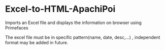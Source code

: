 # Excel-to-HTML-ApachiPoi
Imports an Excel file and displays the information on browser using Primefaces


The excel file must be in specific pattern(name, date, desc,...) , independent format may be added in future.
